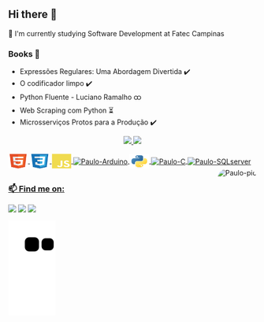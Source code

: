 ## Hi there 👋

📖 I'm currently studying Software Development at Fatec Campinas

### Books 📘
* Expressões Regulares: Uma Abordagem Divertida ✔️
* O codificador limpo ✔️
* Python Fluente - Luciano Ramalho ထ
* Web Scraping com Python ⏳
* Microsserviços Protos para a Produção ✔️

<div align="center">
  <a href="https://github.com/PauloCeccon">
  <img height="180em" src="https://github-readme-stats.vercel.app/api?username=PauloCeccon&show_icons=true&theme=dark&include_all_commits=true&count_private=true"/>
  <img height="180em" src="https://github-readme-stats.vercel.app/api/top-langs/?username=PauloCeccon&layout=compact&langs_count=7&theme=dark"/>
</div>
<div style="display: inline_block"><br>
  <img align="center" alt="Paulo-HTML" height="30" width="40" src="https://raw.githubusercontent.com/devicons/devicon/master/icons/html5/html5-original.svg">
  <img align="center" alt="Paulo-CSS" height="30" width="40" src="https://raw.githubusercontent.com/devicons/devicon/master/icons/css3/css3-original.svg">
  <img align="center" alt="Paulo-Js" height="30" width="40" src="https://raw.githubusercontent.com/devicons/devicon/master/icons/javascript/javascript-plain.svg">
  <img align="center" alt="Paulo-Arduino" height="30" width="40" src="https://cdn.jsdelivr.net/gh/devicons/devicon/icons/arduino/arduino-original-wordmark.svg">
  <img align="center" alt="Paulo-Python" height="30" width="40" src="https://raw.githubusercontent.com/devicons/devicon/master/icons/python/python-original.svg">
  <img align="center" alt="Paulo-C" height="30" width="40" src="https://cdn.jsdelivr.net/gh/devicons/devicon/icons/c/c-original.svg">
  <img align="center" alt="Paulo-SQLserver" height="30" width="40" src="https://cdn.jsdelivr.net/gh/devicons/devicon/icons/microsoftsqlserver/microsoftsqlserver-plain-wordmark.svg">

<img align="right" alt="Paulo-pic" height="150" style="border-radius:20px;" src="https://media.discordapp.net/attachments/366257487512600588/942980702197149696/Screenshot_2022-02-14_233404.png">
</div>
  
  ##

 ### 📫 Find me on:
<div> 
  <a href="https://www.instagram.com/phceccon/" target="_blank"><img src="https://img.shields.io/badge/-Instagram-%23E4405F?style=for-the-badge&logo=instagram&logoColor=white" target="_blank"></a>
  <a href = "mailto:pauloceccon2013@gmail.com"><img src="https://img.shields.io/badge/-Gmail-%23333?style=for-the-badge&logo=gmail&logoColor=white" target="_blank"></a>
  <a href="https://www.linkedin.com/in/pauloceccon/" target="_blank"><img src="https://img.shields.io/badge/-LinkedIn-%230077B5?style=for-the-badge&logo=linkedin&logoColor=white" target="_blank"></a> 
 
  ![Snake animation](https://github.com/PauloCeccon/PauloCeccon/blob/output/github-contribution-grid-snake.svg)
 
</div>
